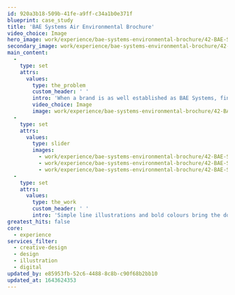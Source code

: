 ```yaml
---
id: 920a3b18-509b-41fe-a9ff-c34a1b0e371f
blueprint: case_study
title: 'BAE Systems Air Environmental Brochure'
video_choice: Image
hero_image: work/experience/bae-systems-environmental-brochure/42-BAE-SHE-Air-Environment-Brochure-Full-Image.jpg
secondary_image: work/experience/bae-systems-environmental-brochure/42-BAE-SHE-Air-Environment-Brochure-Secondary-Image.jpg
main_content:
  -
    type: set
    attrs:
      values:
        type: the_problem
        custom_header: ' '
        intro: 'When a brand is as well established as BAE Systems, finding a fresh look that sits comfortably within the brand guidelines can be a challenge. But that’s what BAE asked us to do for their internal comms, outlining the environmental direction for the business over the next decade.'
        video_choice: Image
        image: work/experience/bae-systems-environmental-brochure/42-BAE-SHE-Air-Environment-Brochure-Full-Image-2.jpg
  -
    type: set
    attrs:
      values:
        type: slider
        images:
          - work/experience/bae-systems-environmental-brochure/42-BAE-SHE-Air-Environment-Brochure-Large-Image.jpg
          - work/experience/bae-systems-environmental-brochure/42-BAE-SHE-Air-Environment-Brochure-Large-Image-3.jpg
          - work/experience/bae-systems-environmental-brochure/42-BAE-SHE-Air-Environment-Brochure-Large-Image-2.jpg
  -
    type: set
    attrs:
      values:
        type: the_work
        custom_header: ' '
        intro: 'Simple line illustrations and bold colours bring the document to life and create an engaging way to communicate this important message.'
greatest_hits: false
core:
  - experience
services_filter:
  - creative-design
  - design
  - illustration
  - digital
updated_by: e85953fb-52c6-4488-8c8b-c90f68b2bb10
updated_at: 1643624353
---
```

